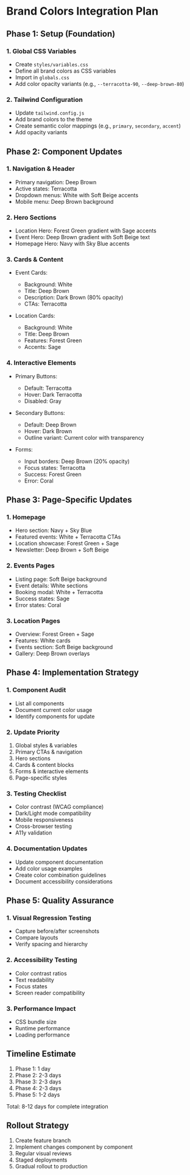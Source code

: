 # Brand Colors Integration Plan

## Phase 1: Setup (Foundation)

### 1. Global CSS Variables
- Create `styles/variables.css`
- Define all brand colors as CSS variables
- Import in `globals.css`
- Add color opacity variants (e.g., `--terracotta-90`, `--deep-brown-80`)

### 2. Tailwind Configuration
- Update `tailwind.config.js`
- Add brand colors to the theme
- Create semantic color mappings (e.g., `primary`, `secondary`, `accent`)
- Add opacity variants

## Phase 2: Component Updates

### 1. Navigation & Header
- Primary navigation: Deep Brown
- Active states: Terracotta
- Dropdown menus: White with Soft Beige accents
- Mobile menu: Deep Brown background

### 2. Hero Sections
- Location Hero: Forest Green gradient with Sage accents
- Event Hero: Deep Brown gradient with Soft Beige text
- Homepage Hero: Navy with Sky Blue accents

### 3. Cards & Content
- Event Cards:
  - Background: White
  - Title: Deep Brown
  - Description: Dark Brown (80% opacity)
  - CTAs: Terracotta
  
- Location Cards:
  - Background: White
  - Title: Deep Brown
  - Features: Forest Green
  - Accents: Sage

### 4. Interactive Elements
- Primary Buttons:
  - Default: Terracotta
  - Hover: Dark Terracotta
  - Disabled: Gray
  
- Secondary Buttons:
  - Default: Deep Brown
  - Hover: Dark Brown
  - Outline variant: Current color with transparency

- Forms:
  - Input borders: Deep Brown (20% opacity)
  - Focus states: Terracotta
  - Success: Forest Green
  - Error: Coral

## Phase 3: Page-Specific Updates

### 1. Homepage
- Hero section: Navy + Sky Blue
- Featured events: White + Terracotta CTAs
- Location showcase: Forest Green + Sage
- Newsletter: Deep Brown + Soft Beige

### 2. Events Pages
- Listing page: Soft Beige background
- Event details: White sections
- Booking modal: White + Terracotta
- Success states: Sage
- Error states: Coral

### 3. Location Pages
- Overview: Forest Green + Sage
- Features: White cards
- Events section: Soft Beige background
- Gallery: Deep Brown overlays

## Phase 4: Implementation Strategy

### 1. Component Audit
- List all components
- Document current color usage
- Identify components for update

### 2. Update Priority
1. Global styles & variables
2. Primary CTAs & navigation
3. Hero sections
4. Cards & content blocks
5. Forms & interactive elements
6. Page-specific styles

### 3. Testing Checklist
- Color contrast (WCAG compliance)
- Dark/Light mode compatibility
- Mobile responsiveness
- Cross-browser testing
- A11y validation

### 4. Documentation Updates
- Update component documentation
- Add color usage examples
- Create color combination guidelines
- Document accessibility considerations

## Phase 5: Quality Assurance

### 1. Visual Regression Testing
- Capture before/after screenshots
- Compare layouts
- Verify spacing and hierarchy

### 2. Accessibility Testing
- Color contrast ratios
- Text readability
- Focus states
- Screen reader compatibility

### 3. Performance Impact
- CSS bundle size
- Runtime performance
- Loading performance

## Timeline Estimate

1. Phase 1: 1 day
2. Phase 2: 2-3 days
3. Phase 3: 2-3 days
4. Phase 4: 2-3 days
5. Phase 5: 1-2 days

Total: 8-12 days for complete integration

## Rollout Strategy

1. Create feature branch
2. Implement changes component by component
3. Regular visual reviews
4. Staged deployments
5. Gradual rollout to production 